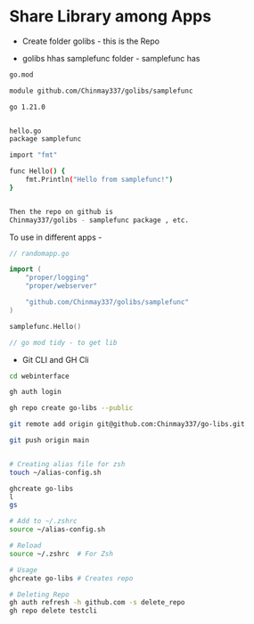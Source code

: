 # Share Library among Apps

- Create folder golibs - this is the Repo

- golibs hhas samplefunc folder - samplefunc has

```bash
go.mod

module github.com/Chinmay337/golibs/samplefunc

go 1.21.0


hello.go
package samplefunc

import "fmt"

func Hello() {
	fmt.Println("Hello from samplefunc!")
}


Then the repo on github is
Chinmay337/golibs - samplefunc package , etc.


```

To use in different apps -

```go
// randomapp.go

import (
	"proper/logging"
	"proper/webserver"

	"github.com/Chinmay337/golibs/samplefunc"
)

samplefunc.Hello()

// go mod tidy - to get lib

```

- Git CLI and GH Cli

```bash
cd webinterface

gh auth login

gh repo create go-libs --public

git remote add origin git@github.com:Chinmay337/go-libs.git

git push origin main


# Creating alias file for zsh
touch ~/alias-config.sh

ghcreate go-libs
l
gs

# Add to ~/.zshrc
source ~/alias-config.sh

# Reload
source ~/.zshrc  # For Zsh

# Usage
ghcreate go-libs # Creates repo

# Deleting Repo
gh auth refresh -h github.com -s delete_repo
gh repo delete testcli
```
